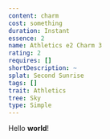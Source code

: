 ```yaml
---
content: charm
cost: something
duration: Instant
essence: 2
name: Athletics e2 Charm 3
rating: 2
requires: []
shortDescription: ~
splat: Second Sunrise
tags: []
trait: Athletics
tree: Sky
type: Simple
---
```


Hello **world**!

